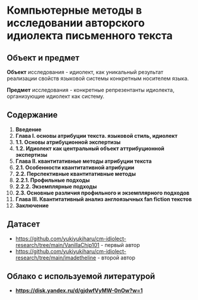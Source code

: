 # Компьютерные методы в исследовании авторского идиолекта письменного текста

## Объект и предмет

**Объект** исследования - идиолект, как уникальный результат реализации свойств языковой системы конкретным носителем языка.

**Предмет** исследования - конкретные репрезентанты идиолекта, организующие идиолект как систему. 

## Содержание 

1. **Введение**	
2. **Глава I. основы атрибуции текста. языковой стиль, идиолект**
1. **1.1. Основы атрибуционной экспертизы**
2. **1.2. Идиолект как центральный объект аттрибуционной экспертизы**
3. **Глава II. квантитативные методы атрибуции текста**
4. **2.1. Особенности квантитативной атрибуции**
5. **2.2. Перспективные квантитативные методы**
6. **2.2.1. Профильные подходы**	
7. **2.2.2. Экземплярные подходы**
8. **2.3. Основные различия профильного и экземплярного подходов**
9. **Глава III. Квантитативный анализ англоязычных fan fiction текстов**
10. **Заключение**


## Датасет
- https://github.com/yukiyukiharu/cm-idiolect-research/tree/main/VanillaChip101 - первый автор
- https://github.com/yukiyukiharu/cm-idiolect-research/tree/main/imadetheline - второй автор

## Облако с используемой литературой
- **https://disk.yandex.ru/d/gjdwfVyMW-0nOw?w=1**
